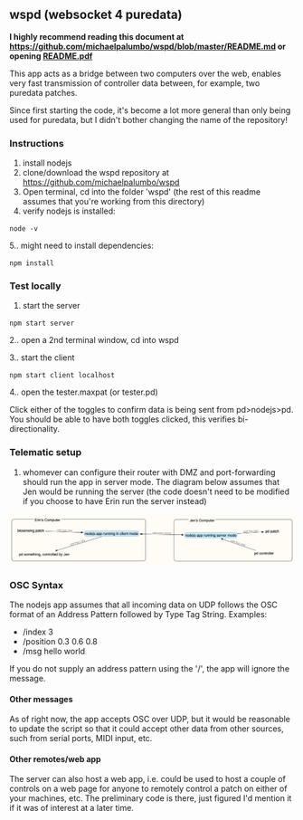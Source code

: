 ## wspd (websocket 4 puredata)

**I highly recommend reading this document at https://github.com/michaelpalumbo/wspd/blob/master/README.md or opening [README.pdf](readme.pdf)**

This app acts as a bridge between two computers over the web, enables very fast transmission of controller data between, for example, two puredata patches. 

Since first starting the code, it's become a lot more general than only being used for puredata, but I didn't bother changing the name of the repository!


### Instructions
1. install nodejs
2. clone/download the wspd repository at https://github.com/michaelpalumbo/wspd
3. Open terminal, cd into the folder 'wspd' (the rest of this readme assumes that you're working from this directory) 
4. verify nodejs is installed:

```shell
node -v
```
5.. might need to install dependencies:

```shell
npm install
```
### Test locally
1. start the server

```shell
npm start server
```

2.. open a 2nd terminal window, cd into wspd

3.. start the client

```shell
npm start client localhost
```

4.. open the tester.maxpat (or tester.pd)

Click either of the toggles to confirm data is being sent from pd>nodejs>pd. You should be able to have both toggles clicked, this verifies bi-directionality. 

### Telematic setup
1. whomever can configure their router with DMZ and port-forwarding should run the app in server mode. The diagram below assumes that Jen would be running the server (the code doesn't need to be modified if you choose to have Erin run the server instead)

![](wspd_schema_v2.png)

### OSC Syntax
The nodejs app assumes that all incoming data on UDP follows the OSC format of an Address Pattern followed by Type Tag String. Examples:

- /index 3
- /position 0.3 0.6 0.8
- /msg hello world

If you do not supply an address pattern using the '/', the app will ignore the message. 

#### Other messages
As of right now, the app accepts OSC over UDP, but it would be reasonable to update the script so that it could accept other data from other sources, such from serial ports, MIDI input, etc. 

#### Other remotes/web app
The server can also host a web app, i.e. could be used to host a couple of controls on a web page for anyone to remotely control a patch on either of your machines, etc. The preliminary code is there, just figured I'd mention it if it was of interest at a later time. 